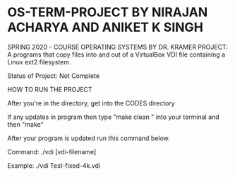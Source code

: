 # OS-TERM-PROJECT BY NIRAJAN ACHARYA AND ANIKET K SINGH
SPRING 2020 - COURSE OPERATING SYSTEMS BY DR. KRAMER
PROJECT: A programs that copy files into and out of a VirtualBox VDI file containing a Linux ext2 filesystem.

Status of Project: Not Complete 

HOW TO RUN THE PROJECT
 
After you're in the directory, get into the CODES directory 



If any updates in program then type "make clean " into your terminal and then "make"




After your program is updated  run this command below.


Command: 
   ./vdi [vdi-filename]
   

Example: 
   ./vdi Test-fixed-4k.vdi 
   
 
 
